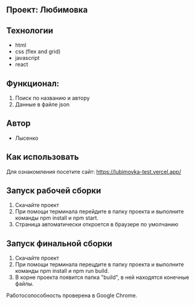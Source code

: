 ##  Проект: Любимовка

##  Технологии

* html
* css (flex and grid)
* javascript
* react

## Функционал:
1. Поиск по названию и автору
2. Данные в файле json

## Автор

* Лысенко

## Как использовать

Для ознакомления посетите сайт:
https://lubimovka-test.vercel.app/

## Запуск рабочей сборки
1. Скачайте проект
2. При помощи терминала перейдите в папку проекта и выполните команды npm install и npm start.
3. Страница автоматически откроется в браузере по умолчанию

## Запуск финальной сборки
1. Скачайте проект
2. При помощи терминала перецдите в папку проекта и выполните команды npm install и npm run build.
3. В корне проекта появится папка "build", в ней находятся конечные файлы.

Работосопособность проверена в Google Chrome.
